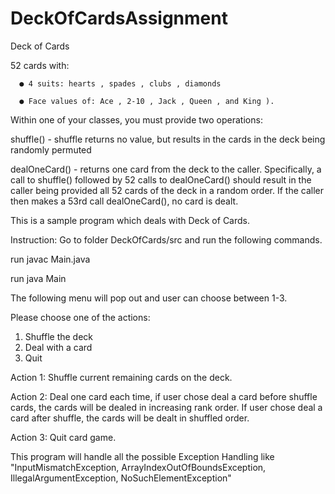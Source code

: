 # DeckOfCardsAssignment
Deck of Cards

52 cards with:

      ● 4 suits: hearts , spades , clubs , diamonds
      
      ● Face values of: Ace , 2-10 , Jack , Queen , and King ).
      
Within one of your classes, you must provide two operations:

shuffle() - shuffle returns no value, but results in the cards in the deck being randomly
permuted

dealOneCard() - returns one card from the deck to the caller. Specifically, a call to
shuffle() followed by 52 calls to dealOneCard() should result in the caller being provided
all 52 cards of the deck in a random order. If the caller then makes a 53rd call
dealOneCard(), no card is dealt.

This is a sample program which deals with Deck of Cards.

Instruction: Go to folder DeckOfCards/src and run the following commands.

run javac Main.java 

run java Main

The following menu will pop out and user can choose between 1-3.

Please choose one of the actions:

1. Shuffle the deck
2. Deal with a card
3. Quit

Action 1: Shuffle current remaining cards on the deck.

Action 2: Deal one card each time, if user chose deal a card before shuffle cards, the cards will be dealed in increasing rank order. If user chose deal a card after shuffle, the cards will be dealt in shuffled order.

Action 3: Quit card game.

This program will handle all the possible Exception Handling like "InputMismatchException, ArrayIndexOutOfBoundsException, IllegalArgumentException, NoSuchElementException"

